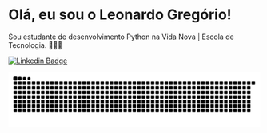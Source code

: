 # Olá, eu sou o Leonardo Gregório! 
Sou estudante de desenvolvimento Python na Vida Nova | Escola de Tecnologia. 🧑🏻‍💻

[![Linkedin Badge](https://img.shields.io/badge/-LinkedIn-blue?style=flat-square&logo=Linkedin&logoColor=white&link=https://www.linkedin.com/in/leonardo-greg%C3%B3rio-6b8568165/)](https://www.linkedin.com/in/leonardo-greg%C3%B3rio-6b8568165/)

![Snake animation](https://github.com/LeonardoGregoriocs/LeonardoGregoriocs/blob/output/github-contribution-grid-snake.svg)
